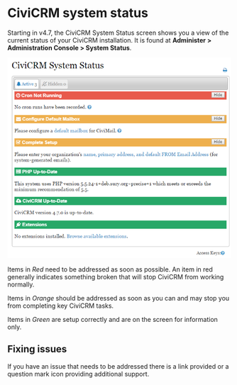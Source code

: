 # CiviCRM system status

Starting in v4.7, the CiviCRM System Status screen shows you a view of the current status of your CiviCRM installation. It is found at **Administer > Administration Console > System Status**. 

![Screen Shot of CiviCRM System Status](../img/initial-set-up-CiviCRM-System-Status.png)

Items in *Red* need to be addressed as soon as possible. An item in red generally indicates something broken that will stop CiviCRM from working normally.

Items in *Orange* should be addressed as soon as you can and may stop you from completing key CiviCRM tasks.  

Items in *Green* are setup correctly and are on the screen for information only.  

## Fixing issues
If you have an issue that needs to be addressed there is a link provided or a question mark icon providing additional support.  
